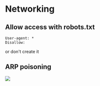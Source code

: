 # Networking


## Allow access with robots.txt

	User-agent: *
	Disallow:

or don't create it


## ARP poisoning

![](/files/networking/arp-poisoning.png)